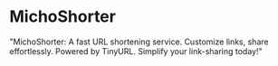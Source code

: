 # MichoShorter
"MichoShorter: A fast URL shortening service. Customize links, share effortlessly. Powered by TinyURL. Simplify your link-sharing today!"
